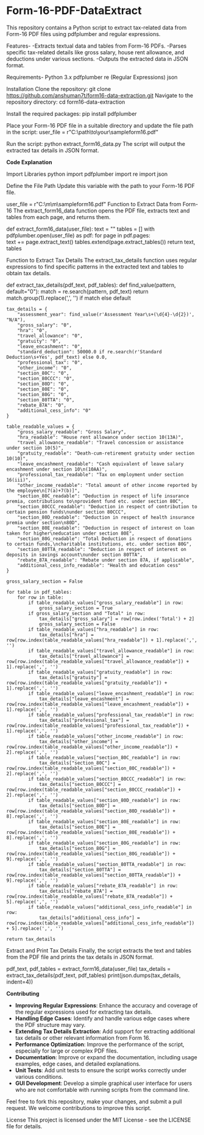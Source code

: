# Form-16-PDF-DataExtract

This repository contains a Python script to extract tax-related data from Form-16 PDF files using pdfplumber and regular expressions.


Features-
-Extracts textual data and tables from Form-16 PDFs.
-Parses specific tax-related details like gross salary, house rent allowance, and deductions under various sections.
-Outputs the extracted data in JSON format.


Requirements-
Python 3.x
pdfplumber
re (Regular Expressions)
json


Installation
Clone the repository:
git clone https://github.com/anshuman7t/form16-data-extraction.git
Navigate to the repository directory:
cd form16-data-extraction


Install the required packages:
pip install pdfplumber

Place your Form-16 PDF file in a suitable directory and update the file path in the script:
user_file = r"C:\path\to\your\sampleform16.pdf"

Run the script:
python extract_form16_data.py
The script will output the extracted tax details in JSON format.



**Code Explanation**

Import Libraries
python
import pdfplumber
import re
import json

Define the File Path
Update this variable with the path to your Form-16 PDF file.

user_file = r"C:\m\m\sampleform16.pdf"
Function to Extract Data from Form-16
The extract_form16_data function opens the PDF file, extracts text and tables from each page, and returns them.

def extract_form16_data(user_file):
    text = ""
    tables = []
    with pdfplumber.open(user_file) as pdf:
        for page in pdf.pages:  
            text += page.extract_text()
            tables.extend(page.extract_tables())
    return text, tables

Function to Extract Tax Details
The extract_tax_details function uses regular expressions to find specific patterns in the extracted text and tables to obtain tax details.

def extract_tax_details(pdf_text, pdf_tables):
    def find_value(pattern, default="0"):
        match = re.search(pattern, pdf_text)
        return match.group(1).replace(',', '') if match else default

    tax_details = {
        "assessment_year": find_value(r'Assessment Year\s+(\d{4}-\d{2})', "N/A"),
        "gross_salary": "0",
        "hra": "0",
        "travel_allowance": "0",
        "gratuity": "0",
        "leave_encashment": "0",
        "standard_deduction": 50000.0 if re.search(r'Standard Deduction\s+Yes', pdf_text) else 0.0,
        "professional_tax": "0",
        "other_income": "0",
        "section_80C": "0",
        "section_80CCC": "0",
        "section_80D": "0",
        "section_80E": "0",
        "section_80G": "0",
        "section_80TTA": "0",
        "rebate_87A": "0",
        "additional_cess_info": "0"
    }

    table_readable_values = {
        "gross_salary_readable": "Gross Salary",
        "hra_readable": "House rent allowance under section 10(13A)",
        "travel_allowance_readable": "Travel concession or assistance under section 10(5)",
        "gratuity_readable": "Death-cum-retirement gratuity under section 10(10)",
        "leave_encashment_readable": "Cash equivalent of leave salary encashment under section 10\n(10AA)",
        "professional_tax_readable": "Tax on employment under section 16(iii)",
        "other_income_readable": "Total amount of other income reported by the employee\n[7(a)+7(b)]",
        "section_80C_readable": "Deduction in respect of life insurance premia, contributions to\nprovident fund etc. under section 80C",
        "section_80CCC_readable": "Deduction in respect of contribution to certain pension funds\nunder section 80CCC",
        "section_80D_readable": "Deduction in respect of health insurance premia under section\n80D",
        "section_80E_readable": "Deduction in respect of interest on loan taken for higher\neducation under section 80E",
        "section_80G_readable": "Total Deduction in respect of donations to certain funds,\ncharitable institutions, etc. under section 80G",
        "section_80TTA_readable": "Deduction in respect of interest on deposits in savings account\nunder section 80TTA",
        "rebate_87A_readable": "Rebate under section 87A, if applicable",
        "additional_cess_info_readable": "Health and education cess"
    }

    gross_salary_section = False

    for table in pdf_tables:
        for row in table:
            if table_readable_values["gross_salary_readable"] in row:
                gross_salary_section = True
            if gross_salary_section and "Total" in row:
                tax_details["gross_salary"] = row[row.index('Total') + 2]
                gross_salary_section = False
            if table_readable_values["hra_readable"] in row:
                tax_details["hra"] = row[row.index(table_readable_values["hra_readable"]) + 1].replace(',', '')
            if table_readable_values["travel_allowance_readable"] in row:
                tax_details["travel_allowance"] = row[row.index(table_readable_values["travel_allowance_readable"]) + 1].replace(',', '')
            if table_readable_values["gratuity_readable"] in row:
                tax_details["gratuity"] = row[row.index(table_readable_values["gratuity_readable"]) + 1].replace(',', '')
            if table_readable_values["leave_encashment_readable"] in row:
                tax_details["leave_encashment"] = row[row.index(table_readable_values["leave_encashment_readable"]) + 1].replace(',', '')
            if table_readable_values["professional_tax_readable"] in row:
                tax_details["professional_tax"] = row[row.index(table_readable_values["professional_tax_readable"]) + 1].replace(',', '')
            if table_readable_values["other_income_readable"] in row:
                tax_details["other_income"] = row[row.index(table_readable_values["other_income_readable"]) + 2].replace(',', '')
            if table_readable_values["section_80C_readable"] in row:
                tax_details["section_80C"] = row[row.index(table_readable_values["section_80C_readable"]) + 2].replace(',', '')
            if table_readable_values["section_80CCC_readable"] in row:
                tax_details["section_80CCC"] = row[row.index(table_readable_values["section_80CCC_readable"]) + 2].replace(',', '')
            if table_readable_values["section_80D_readable"] in row:
                tax_details["section_80D"] = row[row.index(table_readable_values["section_80D_readable"]) + 8].replace(',', '')
            if table_readable_values["section_80E_readable"] in row:
                tax_details["section_80E"] = row[row.index(table_readable_values["section_80E_readable"]) + 8].replace(',', '')
            if table_readable_values["section_80G_readable"] in row:
                tax_details["section_80G"] = row[row.index(table_readable_values["section_80G_readable"]) + 9].replace(',', '')
            if table_readable_values["section_80TTA_readable"] in row:
                tax_details["section_80TTA"] = row[row.index(table_readable_values["section_80TTA_readable"]) + 9].replace(',', '')
            if table_readable_values["rebate_87A_readable"] in row:
                tax_details["rebate_87A"] = row[row.index(table_readable_values["rebate_87A_readable"]) + 5].replace(',', '')
            if table_readable_values["additional_cess_info_readable"] in row:
                tax_details["additional_cess_info"] = row[row.index(table_readable_values["additional_cess_info_readable"]) + 5].replace(',', '')

    return tax_details
Extract and Print Tax Details
Finally, the script extracts the text and tables from the PDF file and prints the tax details in JSON format.

pdf_text, pdf_tables = extract_form16_data(user_file)
tax_details = extract_tax_details(pdf_text, pdf_tables)
print(json.dumps(tax_details, indent=4))



**Contributing**

- **Improving Regular Expressions**: Enhance the accuracy and coverage of the regular expressions used for extracting tax details.
- **Handling Edge Cases**: Identify and handle various edge cases where the PDF structure may vary.
- **Extending Tax Details Extraction**: Add support for extracting additional tax details or other relevant information from Form 16.
- **Performance Optimization**: Improve the performance of the script, especially for large or complex PDF files.
- **Documentation**: Improve or expand the documentation, including usage examples, edge cases, and detailed explanations.
- **Unit Tests**: Add unit tests to ensure the script works correctly under various conditions.
- **GUI Development**: Develop a simple graphical user interface for users who are not comfortable with running scripts from the command line.

Feel free to fork this repository, make your changes, and submit a pull request. We welcome contributions to improve this script.

License
This project is licensed under the MIT License - see the LICENSE file for details.
